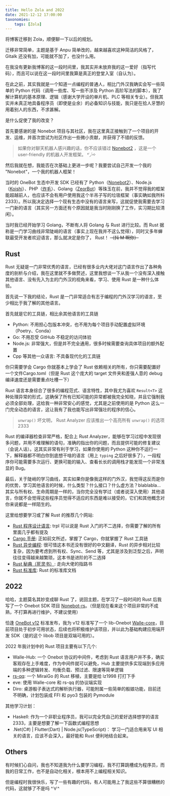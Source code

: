 ```yaml
---
title: Hello Zola and 2022
date: 2021-12-12 17:00:00
taxonomies:
    tags: [Zola]
---
```


将博客迁移到 Zola，顺便聊一下以后的规划。

<!-- more -->

迁移非常简单，主题是基于 Anpu 简单改的，越来越喜欢这种简洁的风格了，Gitalk 还没有加，可能就不加了，也没什么用。

在我没有更新我博客的这一段时间里，我其实并未放弃我的这一爱好（指写代码），而且可以说在这一段时间里我算是真正的登堂入室（自认为）。

在此之前，其实我就是一个知道一点编程的普通人，相比门外汉我确实会写一些简单的 Python 代码（调用一些库、写一些不涉及 Python 高阶写法的脚本），我了解计算机的基本原理、逻辑（感谢大学开设的单片机、PLC 等相关专业）。但我其实并未真正地具备程序员（即使是业余）的必备知识与技能，我只是在拾人牙慧的用着别人的东西，不求甚解。

是什么促使了我的改变？

首先要感谢的是 Nonebot 项目与其社区，我在这里真正接触到了一个项目的开发、运维，并首次尝试为社区作出一些微小贡献，并获得了不错的反馈。

> 如果你对聊天机器人感兴趣的话，你不应该错过 [Nonebot2](http://v2.nonebot.dev) ，这是一个 user-friendly 的机器人开发框架。 ❛˓◞˂̵✧

然后我就在想，我能否在次基础上更进一步呢？我要尝试自己开发一个我的 "Nonebot"，一个我的机器人框架！

当时的 OneBot 生态中开发 SDK 已经有了 Python（[Nonebot2](http://v2.nonebot.dev)）、Node.js（[Koishi](https://koishi.js.org/)）、PHP（[炸毛](https://framework.zhamao.xin)）、Golang（[ZeorBot](https://github.com/wdvxdr1123/ZeroBot)）等珠玉在前，我并不觉得我的框架能超越前人，也应该不会有用户使用我这个半吊子写的垃圾框架（事实确如我所料2333）。所以我决定选择一个现有生态中没有的语言来写，这就促使我需要去学习一门新的语言（其实另一方面还有个原因就是我当时刚刚换了工作，实习期比较清闲）。

当时我已经开始学习 Golang，不断有人将 Golang 与 Rust 进行比较。而 Rust 据称是一门学习曲线非常陡峭的语言（事实上现在我并不这么觉得），同时又多年蝉联最受开发者欢迎语言，那么就决定是你了， Rust！ ~~（抖 M 啊你）~~

## Rust

Rust 无疑是一门非常优秀的语言，已经有很多业内大佬对这门语言作出了各种角度的剖析与介绍，我在这里就不多做赘述，这里我想谈一下从我一个没有深入接触其他语言、没有先入为主的门外汉的视角来看，学习、使用 Rust 是一种什么体验。

首先说一下我的结论，Rust 是一门非常适合有志于编程的门外汉学习的语言，至少相比于我了解的其他语言。

首先就是它的工具链，相比余其他语言的工具链
  
- Python: 不用担心包版本冲突，也不用为每个项目手动配置虚拟环境（Poetry、Conda）
- Go: 不用忍受 GitHub 不稳定的访问体验
- Node.js: 非常强大，但是并不完全通用，很多时候需要查询具体项目的额外配置
- Cpp 等其他一众语言: 不具备现代化的工具链

你只需要学会 Cargo 你就基本上学会了 Rust 依赖相关的所有，你只需要配置好一个文件Cargo.toml（但是 Rust 这个庞大的 target 文件夹和差强人意的 debug 编译速度还是需要重点吐槽一下）

Rust 语言本身综合了很多的编程范式、语言特性，其中我尤为喜欢 `Result<T>` 这种处理异常的形式，这确保了所有已知可能的异常都被我完全知晓，并且它强制我必须全部处理，这给我一种非常安心的感觉，尤其是之前使用的是 Python 这么一门完全动态的语言，这让我有了我也能写出非常强壮的程序的信心。

> `unwrap()` 坏文明， Rust Analyzer 应该推出一个高亮所有 `unwrap()` 的选项 2333

Rust 的编译器检查非常严格，配合上 Rust Analyzer，能够在学习过程中发现很多问题，并用不难理解的语句，准确的指出你的问题，而且提供可能的修复建议（会说人话）。这其实非常有利于学习，如果你使用的 Python 这种你不运行一下，解释器都不明白你到底想干啥的语言（用上 `typing` 之后好很多了），一段程序你可能需要多次运行、更换可能的输入、查看长长的调用栈才能发现一个非常浅显的 Bug。

最后，关于陡峭的学习曲线，其实如果你是像我这样的门外汉，我觉得这反而是你的优势，学习其他语言的时候，什么类型？什么接口？什么虚方法？blablabla...其实与所有权、生命周期是一样的，当你完全没有学过（或者说深入使用）其他语言，你就不会觉得这些程序员觉得不适应的东西是难以接受的，它们和其他概念对你来说都是一样陌生的。

这里给想要学习或了解 Rust 的推荐几个网站:

- [Rust 程序设计语言](https://kaisery.github.io/trpl-zh-cn/): trpl 可以说是 Rust 入门的不二选择，你需要了解的所有里面几乎都有提及
- [Cargo 手册](https://rustwiki.org/zh-CN/cargo/): 正如前文所述，掌握了 Cargo，你就掌握了 Rust 工具链
- [Rust 异步编程](https://rust-lang.github.io/async-book/index.html): 很可惜这本书还没有很好的中文翻译，Rust 的异步相对比较复杂，因为要考虑到所有权、Sync、Send 等，尤其是涉及到泛型之后，声明往往变得越来越繁琐，这本书是进阶的不二选择
- [Rust 秘典（死灵书）](https://nomicon.purewhite.io/): 走向大佬的指路书
- [Rust 标准库](https://doc.rust-lang.org/std/index.html): Rust 的标准库文档

## 2022

哈哈，主题莫名其妙变成聊 Rust 了，说回主题，在学习了一段时间的 Rust 后我写了一个 Onebot SDK 项目 [Nonebot-rs](https://github.com/abrahum/nonebot-rs)。（但是现在看来这个项目非常的不成熟，不打算再进行维护，不建议使用）

恰逢 [OneBot v12](https://12.onebot.dev) 标准发布，我为 v12 标准写了一个 lib-Onebot [Walle-core](https://github.com/abrahum/Walle-core)，目前项目处于初步可用状态，后续也将积极维护该项目，并以此为基础构建应用端开发 SDK（是的这个 libob 项目是双端可用的）。

2022 年我计划中的 Rust 项目主要有以下几个: 

- Walle-Hub: 一个 Onebot 协议的中间件，考虑到 Rust 语言用户并不多，确实客观存在上手难度，作为中间件就可以避免，Hub 主要提供多实现端到多应用端的多种逻辑转发、均衡负载、预过滤、限速等简单逻辑
- [rs-qq](https://github.com/lz1998/rs-qq): 一个 MiraiGo 的 Rust 移植，主要是给 lz1998 打打下手
- eve: 使用 Walle-core 和 rs-qq 的协议端实现
- Diro: 桌游骰子表达式的解析执行器，可能附属一些简单的骰娘功能，目前还不明确，计划包装成 FFI 和 pyo3 包装的 Pymodule

其他学习计划：

- Haskell: 作为一个非职业程序员，我可以完全凭自己的爱好选择想学的语言 2333，主要是想要了解一下函数式编程思想
- .Net(C#) | Flutter(Dart) | Node.js(TypeScript)： 学习一门适合用来写 UI 相关的语言，应该不会深入，最好能和 Rust 便利地结合起来。

## Others

有时候扪心自问，我也不知道我为什么要学习编程，我不打算跳槽成为程序员，而我的日常工作，也不是自动化相关，根本用不上编程相关知识。

但是编程时我很快乐，写了一些有趣的代码，有人可能用上了我这些不算很糟糕的代码，这就够了不是吗 ^∀^
